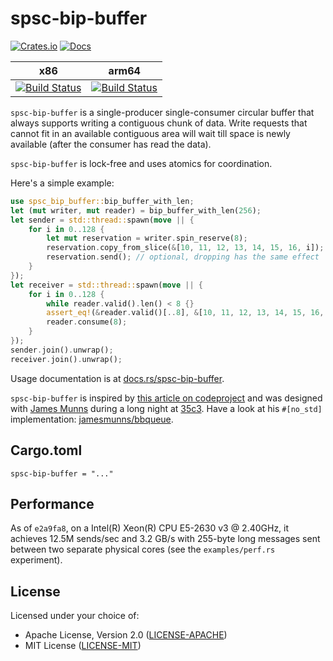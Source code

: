 # spsc-bip-buffer

[![Crates.io](https://img.shields.io/crates/v/spsc-bip-buffer.svg)](https://crates.io/crates/spsc-bip-buffer) [![Docs](https://img.shields.io/badge/docs-.rs-blue.svg)](https://docs.rs/spsc-bip-buffer)

| x86 | arm64 |
| --- | --- |
| [![Build Status](https://travis-ci.org/utaal/spsc-bip-buffer.svg?branch=master)](https://travis-ci.org/utaal/spsc-bip-buffer) | [![Build Status](https://drone.scw-arm-01.lattuada.me/api/badges/utaal/spsc-bip-buffer/status.svg)](https://drone.scw-arm-01.lattuada.me/utaal/spsc-bip-buffer) |

`spsc-bip-buffer` is a single-producer single-consumer circular buffer that always supports writing a contiguous chunk of data. Write requests that cannot fit in an available contiguous area will wait till space is newly available (after the consumer has read the data).

`spsc-bip-buffer` is lock-free and uses atomics for coordination.

Here's a simple example:

```rust
use spsc_bip_buffer::bip_buffer_with_len;
let (mut writer, mut reader) = bip_buffer_with_len(256);
let sender = std::thread::spawn(move || {
    for i in 0..128 {
        let mut reservation = writer.spin_reserve(8);
        reservation.copy_from_slice(&[10, 11, 12, 13, 14, 15, 16, i]);
        reservation.send(); // optional, dropping has the same effect
    }
});
let receiver = std::thread::spawn(move || {
    for i in 0..128 {
        while reader.valid().len() < 8 {}
        assert_eq!(&reader.valid()[..8], &[10, 11, 12, 13, 14, 15, 16, i]);
        reader.consume(8);
    }
});
sender.join().unwrap();
receiver.join().unwrap();
```

Usage documentation is at [docs.rs/spsc-bip-buffer](https://docs.rs/spsc-bip-buffer).

`spsc-bip-buffer` is inspired by [this article on codeproject](https://www.codeproject.com/Articles/3479/%2FArticles%2F3479%2FThe-Bip-Buffer-The-Circular-Buffer-with-a-Twist) and was designed with [James Munns](https://github.com/jamesmunns) during a long night at [35c3](https://en.wikipedia.org/wiki/Chaos_Communication_Congress). Have a look at his `#[no_std]` implementation: [jamesmunns/bbqueue](https://github.com/jamesmunns/bbqueue).

## Cargo.toml

```
spsc-bip-buffer = "..."
```

## Performance

As of `e2a9fa8`, on a Intel(R) Xeon(R) CPU E5-2630 v3 @ 2.40GHz, it achieves 12.5M sends/sec and 3.2 GB/s with 255-byte long messages sent between two separate physical cores (see the `examples/perf.rs` experiment).

## License

Licensed under your choice of:

- Apache License, Version 2.0 ([LICENSE-APACHE](LICENSE-APACHE))
- MIT License ([LICENSE-MIT](LICENSE-MIT))
